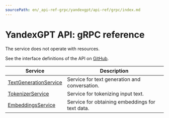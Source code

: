 ```yaml
---
sourcePath: en/_api-ref-grpc/yandexgpt/api-ref/grpc/index.md
---
```

# YandexGPT API: gRPC reference
The service does not operate with resources.

See the interface definitions of the API on [GitHub](https://github.com/yandex-cloud/cloudapi).

Service | Description
--- | ---
[TextGenerationService](./llm_service.md) | Service for text generation and conversation.
[TokenizerService](./TokenizerService.md) | Service for tokenizing input text.
[EmbeddingsService](./EmbeddingsService.md) | Service for obtaining embeddings for text data.

